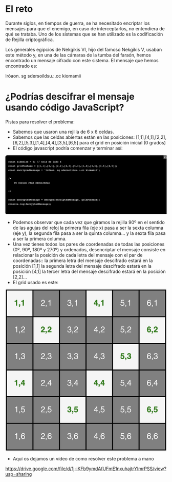 # El reto

Durante siglos, en tiempos de guerra, se ha necesitado encriptar los mensajes para que el enemigo, en caso de interceptarlos, no entendiera de qué se trataba. Uno de los sistemas que se han utilizado es la codificación de Rejilla criptográfica.

Los generales egipcios de Nekgikis VI, hijo del famoso Nekgikis V, usaban este método y, en una de las cámaras de la tumba del faraón, hemos encontrado un mensaje cifrado con este sistema.
El mensaje que hemos encontrado es:

lróaon. sg sdersoildsu.:.cc kiomamii

# ¿Podrías descifrar el mensaje usando código JavaScript?

Pistas para resolver el problema:

- Sabemos que usaron una rejilla de 6 x 6 celdas.
- Sabemos que las celdas abiertas están en las posiciones: [1,1],[4,1],[2,2],[6,2],[5,3],[1,4],[4,4],[3,5],[6,5] para el grid en posición inicial (0 grados)
- El código javascript podría comenzar y terminar así:

![](kairos1.png)

- Podemos observar que cada vez que giramos la rejilla 90º en el sentido de las agujas del reloj la primera fila (eje x) pasa a ser la sexta columna (eje y), la segunda fila pasa a ser la quinta columna… y la sexta fila pasa a ser la primera columna.
- Una vez tienes todos los pares de coordenadas de todas las posiciones (0º, 90º, 180º y 270º) y ordenados, desencriptar el mensaje consiste en relacionar la posición de cada letra del mensaje con el par de coordenadas:: la primera letra del mensaje descifrado estará en la posición [1,1] la segunda letra del mensaje descifrado estará en la posición [4,1] la tercer letra del mensaje descifrado estará en la posición [2,2]...
- El grid usado es este:

![](kairos2.png)

- Aquí os dejamos un vídeo de como resolver este problema a mano

https://drive.google.com/file/d/1j-iKFb9ymdAfUFmE1nxuhajtrYImrPSS/view?usp=sharing
